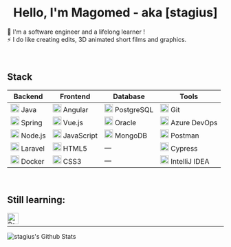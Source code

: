 <h1 align="center">Hello, I'm Magomed - aka [stagius]</h1>
<p align="center">
  
🔭 I'm a software engineer and a lifelong learner !<br />
⚡ I do like creating edits, 3D animated short films and graphics.

</p>

<br />
  
<h2>Stack</h2>

| Backend                                 | Frontend                                   | Database                              | Tools                                       |
|-----------------------------------------|--------------------------------------------|---------------------------------------|---------------------------------------------|
| <img src="https://cdn.jsdelivr.net/npm/simple-icons@v14/icons/java.svg" alt="Java" width="20"/> Java      | <img src="https://cdn.jsdelivr.net/npm/simple-icons@v14/icons/angular.svg" alt="Angular" width="20"/> Angular    | <img src="https://cdn.jsdelivr.net/npm/simple-icons@v14/icons/postgresql.svg" alt="PostgreSQL" width="20"/> PostgreSQL | <img src="https://cdn.jsdelivr.net/npm/simple-icons@v14/icons/git.svg" alt="Git" width="20"/> Git           |
| <img src="https://cdn.jsdelivr.net/npm/simple-icons@v14/icons/spring.svg" alt="Spring" width="20"/> Spring  | <img src="https://cdn.jsdelivr.net/npm/simple-icons@v14/icons/vue-dot-js.svg" alt="Vue.js" width="20"/> Vue.js  | <img src="https://cdn.jsdelivr.net/npm/simple-icons@v14/icons/oracle.svg" alt="Oracle" width="20"/> Oracle     | <img src="https://cdn.jsdelivr.net/npm/simple-icons@v14/icons/azuredevops.svg" alt="Azure DevOps" width="20"/> Azure DevOps |
| <img src="https://cdn.jsdelivr.net/npm/simple-icons@v14/icons/node-dot-js.svg" alt="Node.js" width="20"/> Node.js   | <img src="https://cdn.jsdelivr.net/npm/simple-icons@v14/icons/javascript.svg" alt="JavaScript" width="20"/> JavaScript | <img src="https://cdn.jsdelivr.net/npm/simple-icons@v14/icons/mongodb.svg" alt="MongoDB" width="20"/> MongoDB  | <img src="https://cdn.jsdelivr.net/npm/simple-icons@v14/icons/postman.svg" alt="Postman" width="20"/> Postman      |
| <img src="https://cdn.jsdelivr.net/npm/simple-icons@v14/icons/laravel.svg" alt="Laravel" width="20"/> Laravel  | <img src="https://cdn.jsdelivr.net/npm/simple-icons@v14/icons/html5.svg" alt="HTML5" width="20"/> HTML5       | —                                     | <img src="https://cdn.jsdelivr.net/npm/simple-icons@v14/icons/cypress.svg" alt="Cypress" width="20"/> Cypress      |
| <img src="https://cdn.jsdelivr.net/npm/simple-icons@v14/icons/docker.svg" alt="Docker" width="20"/> Docker   | <img src="https://cdn.jsdelivr.net/npm/simple-icons@v14/icons/css3.svg" alt="CSS3" width="20"/> CSS3         | —                                     | <img src="https://cdn.jsdelivr.net/npm/simple-icons@v14/icons/intellijidea.svg" alt="IntelliJ IDEA" width="20"/> IntelliJ IDEA |




<br />

<h2>Still learning:</h2>

<img align="left" alt="React" width="26px" src="https://simpleicons.org/icons/react.svg" />

<br />

---

<img alt="stagius's Github Stats" src="https://github-readme-stats.vercel.app/api/top-langs/?username=stagius&card_width=500&theme=buefy" />

